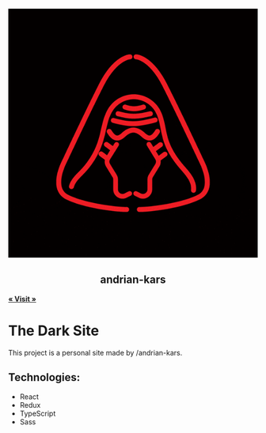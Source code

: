 <p align="center">
  <img src="https://github.com/andrian-kars/andrian-kars.github.io/blob/main/src/images/background/logo.gif?raw=true" alt="Social's custom image"/>
</p>
<h2 align="center">andrian-kars</h2>
<a align="center" href="https://andrian-kars.github.io/"><strong>« Visit  »</strong></a>

# The Dark Site

This project is a personal site made by /andrian-kars.

## Technologies:
 - React
 - Redux
 - TypeScript
 - Sass
